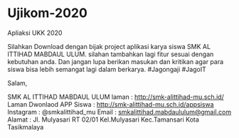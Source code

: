 # Ujikom-2020
Apliaksi UKK 2020

Silahkan Download dengan bijak project aplikasi karya siswa SMK AL ITTIHAD MABDAUL ULUM.
silahan tambahkan lagi fitur sesuai dengan kebutuhan anda. Dan jangan lupa berikan masukan dan kritikan
agar para siswa bisa lebih semangat lagi dalam berkarya.
#Jagongaji
#JagoIT

Salam,

SMK AL ITTIHAD MABDAUL ULUM
laman                    : http://smk-alittihad-mu.sch.id/
Laman Dwonlaod APP Siswa : http://smk-alittihad-mu.sch.id/appsiswa
Instagram                : @smkalittihad_mu
Email                    : smkalittihad.mabdaululum@gmail.com
Alamat                   : Jl. Mulyasari RT 02/01 Kel.Mulyasari Kec.Tamansari Kota Tasikmalaya
